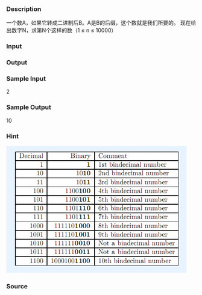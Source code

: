 
### Description
一个数A，如果它转成二进制后B。A是B的后缀，这个数就是我们所要的。
现在给出数字N，求第N个这样的数（1 ≤ n ≤ 10000）
### Input

### Output

### Sample Input
2
### Sample Output
10
### Hint
![](/JudgeOnline/upload/201601/111.jpg)
### Source

